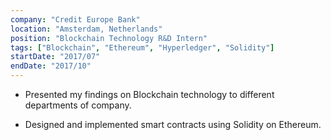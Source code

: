 ```yaml
---
company: "Credit Europe Bank"
location: "Amsterdam, Netherlands"
position: "Blockchain Technology R&D Intern"
tags: ["Blockchain", "Ethereum", "Hyperledger", "Solidity"]
startDate: "2017/07"
endDate: "2017/10"
---
```


- Presented my findings on Blockchain technology to different departments of company.</p>

* Designed and implemented smart contracts using Solidity on Ethereum.</p>
